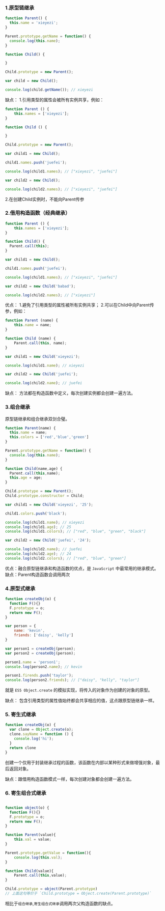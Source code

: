 ### 1.原型链继承

```js
function Parent() {
  this.name = 'xieyezi';
}

Parent.prototype.getName = function() {
  console.log(this.name);
}

function Child() {

}

Child.prototype = new Parent();

var child = new Child();

console.log(child.getName()); // xieyezi
```
缺点：
1.引用类型的属性会被所有实例共享，例如：

```js
function Parent () {
    this.names = ['xieyezi'];
}

function Child () {

}

Child.prototype = new Parent();

var child1 = new Child();

child1.names.push('juefei');

console.log(child1.names); // ["xieyezi", "juefei"]

var child2 = new Child();

console.log(child2.names); // ["xieyezi", "juefei"]

```

2.在创建Child实例时，不能向Parent传参

### 2.借用构造函数（经典继承）

```js
function Parent () {
    this.names = ['xieyezi'];
}

function Child() {
  Parent.call(this);
}

var child1 = new Child();

child1.names.push('juefei');

console.log(child1.names); // ["xieyezi", "juefei"]

var child2 = new Child('babad');

console.log(child2.names); // ["xieyezi"]

```

优点：
1.避免了引用类型的属性被所有实例共享；
2.可以在Child中向Parent传参，例如：

```js
function Parent (name) {
    this.name = name;
}

function Child (name) {
    Parent.call(this, name);
}

var child1 = new Child('xieyezi');

console.log(child1.name); // xieyezi

var child2 = new Child('juefei');

console.log(child2.name); // juefei

```
缺点：
方法都在构造函数中定义，每次创建实例都会创建一遍方法。


### 3.组合继承
原型链继承和组合继承双剑合璧。

```js
function Parent(name) {
  this.name = name;
  this.colors = ['red','blue','green']
}

Parent.prototype.getName = function() {
  console.log(this.name);
}

function Child(name,age) {
  Parent.call(this,name);
  this.age = age;
}

Child.prototype = new Parent();
Child.prototype.constructor = Child;

var child1 = new Child('xieyezi', '25');

child1.colors.push('black');

console.log(child1.name); // xieyezi
console.log(child1.age); // 25
console.log(child1.colors); // ["red", "blue", "green", "black"]

var child2 = new Child('juefei', '24');

console.log(child2.name); // juefei
console.log(child2.age); // 24
console.log(child2.colors); // ["red", "blue", "green"]

```
优点：融合原型链继承和构造函数的优点，是 `JavaScript` 中最常用的继承模式。
缺点：Parent构造函数会调用两次

### 4.原型式继承

```js
function createObj(o) {
  function F(){}
  F.prototype = o;
  return new F();
}

var person = {
    name: 'kevin',
    friends: ['daisy', 'kelly']
}

var person1 = createObj(person);
var person2 = createObj(person);

person1.name = 'person1';
console.log(person2.name); // kevin

person1.firends.push('taylor');
console.log(person2.friends); // ["daisy", "kelly", "taylor"]

```

就是 `ES5 Object.create` 的模拟实现，将传入的对象作为创建的对象的原型。

缺点：
包含引用类型的属性值始终都会共享相应的值，这点跟原型链继承一样。

### 5. 寄生式继承
```js
function createObj(o) {
  var clone = Object.create(o);
  clone.sayName = function () {
    console.log('hi');
  }
  return clone
}
```
创建一个仅用于封装继承过程的函数，该函数在内部以某种形式来做增强对象，最后返回对象。

缺点：跟借用构造函数模式一样，每次创建对象都会创建一遍方法。

### 6. 寄生组合式继承

```js

function object(o) {
  function F(){}
  F.prototype = o;
  return new F();
}

function Parent(value){
    this.val = value;
}

Parent.prototype.getValue = function(){
    console.log(this.val);
}

function Child(value){
    Parent.call(this,value);
}

Child.prototype = object(Parent.prototype)
// 上面这句等价于 `Child.prototype = Object.create(Parent.prototype)`

```
相比于`组合继承`,`寄生组合式继承`调用两次父构造函数的缺点。